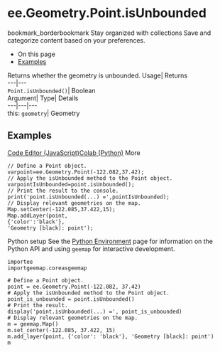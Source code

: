  
#  ee.Geometry.Point.isUnbounded 
bookmark_borderbookmark Stay organized with collections  Save and categorize content based on your preferences.
  * On this page
  * [Examples](https://developers.google.com/earth-engine/apidocs/ee-geometry-point-isunbounded#examples)


Returns whether the geometry is unbounded. 
Usage| Returns  
---|---  
`Point.isUnbounded()`| Boolean  
Argument| Type| Details  
---|---|---  
this: `geometry`| Geometry  
## Examples
[Code Editor (JavaScript)](https://developers.google.com/earth-engine/apidocs/ee-geometry-point-isunbounded#code-editor-javascript-sample)[Colab (Python)](https://developers.google.com/earth-engine/apidocs/ee-geometry-point-isunbounded#colab-python-sample) More
```
// Define a Point object.
varpoint=ee.Geometry.Point(-122.082,37.42);
// Apply the isUnbounded method to the Point object.
varpointIsUnbounded=point.isUnbounded();
// Print the result to the console.
print('point.isUnbounded(...) =',pointIsUnbounded);
// Display relevant geometries on the map.
Map.setCenter(-122.085,37.422,15);
Map.addLayer(point,
{'color':'black'},
'Geometry [black]: point');
```
Python setup
See the [ Python Environment](https://developers.google.com/earth-engine/guides/python_install) page for information on the Python API and using `geemap` for interactive development.
```
importee
importgeemap.coreasgeemap
```
```
# Define a Point object.
point = ee.Geometry.Point(-122.082, 37.42)
# Apply the isUnbounded method to the Point object.
point_is_unbounded = point.isUnbounded()
# Print the result.
display('point.isUnbounded(...) =', point_is_unbounded)
# Display relevant geometries on the map.
m = geemap.Map()
m.set_center(-122.085, 37.422, 15)
m.add_layer(point, {'color': 'black'}, 'Geometry [black]: point')
m
```

